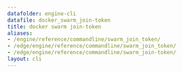 ```yaml
---
datafolder: engine-cli
datafile: docker_swarm_join-token
title: docker swarm join-token
aliases:
- /engine/reference/commandline/swarm_join_token/
- /edge/engine/reference/commandline/swarm_join_token/
- /edge/engine/reference/commandline/swarm_join-token/
layout: cli
---
```


<!--
This page is automatically generated from Docker's source code. If you want to
suggest a change to the text that appears here, open a ticket or pull request
in the source repository on GitHub:

https://github.com/docker/cli
-->